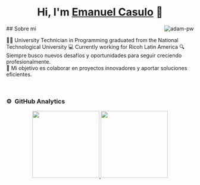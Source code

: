 <div align="center">
<h1 align="center">Hi, I'm <a href="https://www.linkedin.com/in/emanuelcasulo/">Emanuel Casulo</a> 👋</h1>
</div>
<p><img align="right" src="https://github.com/Adam-pw/Adam-pw/blob/main/animation_500_kxa883sd.gif" alt="adam-pw" /></p>
## Sobre mi

👨‍💻 University Technician in Programming graduated from the National Technological University
💻 Currently working for Ricoh Latin America 
🔍 Siempre busco nuevos desafíos y oportunidades para seguir creciendo profesionalmente.  
🎯 Mi objetivo es colaborar en proyectos innovadores y aportar soluciones eficientes.

<br>




### ⚙️ &nbsp;GitHub Analytics

<p align="center">
<a href="https://github.com/ArisGuimera">
  <img height="180em" src="https://github-readme-stats.vercel.app/api?username=emanuelfcasulo&show_icons=true&theme=dark&count_private=true"/>
  <img height="180em" src="https://github-readme-stats-eight-theta.vercel.app/api/top-langs/?username=emanuelfcasulo&layout=compact&langs_count=8&theme=algolia"/>
</a>
</p>
